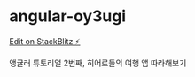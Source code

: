 # angular-oy3ugi

[Edit on StackBlitz ⚡️](https://stackblitz.com/edit/angular-oy3ugi)

앵귤러 튜토리얼 2번째, 히어로들의 여행 앱 따라해보기
